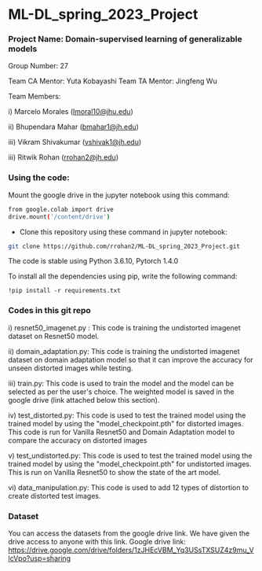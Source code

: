 # ML-DL_spring_2023_Project

### Project Name: Domain-supervised learning of generalizable models

Group Number: 27

Team CA Mentor: Yuta Kobayashi
Team TA Mentor: Jingfeng Wu

Team Members:

i) Marcelo Morales (lmoral10@jhu.edu)

ii) Bhupendara Mahar (bmahar1@jh.edu)

iii) Vikram Shivakumar (vshivak1@jh.edu)

iii) Ritwik Rohan (rrohan2@jh.edu)


### Using the code:

Mount the google drive in the jupyter notebook using this command:
```bash
from google.colab import drive
drive.mount('/content/drive')
```

- Clone this repository using these command in jupyter notebook:

```bash
git clone https://github.com/rrohan2/ML-DL_spring_2023_Project.git
```


The code is stable using Python 3.6.10, Pytorch 1.4.0


To install all the dependencies using pip, write the following command:
```
!pip install -r requirements.txt
```
### Codes in this git repo

i) resnet50_imagenet.py : This code is training the undistorted imagenet dataset on Resnet50 model.

ii) domain_adaptation.py: This code is training the undistorted imagenet dataset on domain adaptation model so that it can improve the accuracy for unseen distorted images while testing.

iii) train.py: This code is used to train the model and the model can be selected as per the user's choice. The weighted model is saved in the google drive (link attached below this section).

iv) test_distorted.py: This code is used to test the trained model using the trained model by using the "model_checkpoint.pth" for distorted images. This code is run for Vanilla Resnet50 and Domain Adaptation model to compare the accuracy on distorted images

v) test_undistorted.py: This code is used to test the trained model using the trained model by using the "model_checkpoint.pth" for undistorted images. This is run on Vanilla Resnet50 to show the state of the art model.

vi) data_manipulation.py: This code is used to add 12 types of distortion to create distorted test images.

### Dataset
You can access the datasets from the google drive link. We have given the drive access to anyone with this link. Google drive link: https://drive.google.com/drive/folders/1zJHEcVBM_Yq3USsTXSUZ4z9mu_VlcVpo?usp=sharing
